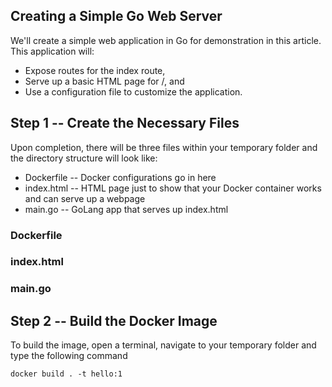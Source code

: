 ## Creating a Simple Go Web Server

We'll create a simple web application in Go for demonstration in this article. This application will:
* Expose routes for the index route,
* Serve up a basic HTML page for /, and
* Use a configuration file to customize the application.

## Step 1 -- Create the Necessary Files
Upon completion, there will be three files within your temporary folder and the directory structure will look like:
 - Dockerfile -- Docker configurations go in here
 - index.html -- HTML page just to show that your Docker container works and can serve up a webpage
 - main.go -- GoLang app that serves up index.html

### Dockerfile

### index.html

### main.go

## Step 2 -- Build the Docker Image
To build the image, open a terminal, navigate to your temporary folder and type the following command

```
docker build . -t hello:1
```